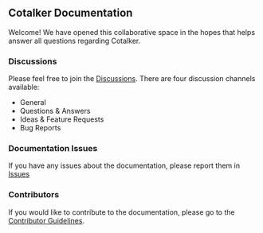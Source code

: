 ## Cotalker Documentation

Welcome! We have opened this collaborative space in the hopes that helps answer all questions regarding Cotalker.

### Discussions
Please feel free to join the [Discussions](https://github.com/Cotalker/documentation/discussions).
There are four discussion channels available:
- General
- Questions & Answers
- Ideas & Feature Requests
- Bug Reports

### Documentation Issues
If you have any issues about the documentation, please report them in [Issues](https://github.com/Cotalker/documentation/issues)

### Contributors
If you would like to contribute to the documentation, please go to the [Contributor Guidelines](https://github.com/Cotalker/documentation/blob/main/contributors.md).
